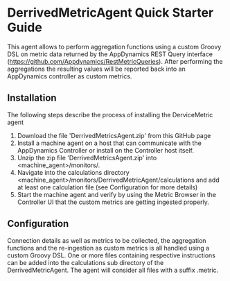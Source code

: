 # DerrivedMetricAgent Quick Starter Guide

This agent allows to perform aggregation functions using a custom Groovy DSL on metric data returned by the AppDynamics REST Query interface (https://github.com/Appdynamics/RestMetricQueries). After performing the aggregations the resulting values will be reported back into an AppDynamics controller as custom metrics.

## Installation

The following steps describe the process of installing the DerviceMetric agent

1. Download the file 'DerrivedMetricsAgent.zip' from this GitHub page
2. Install a machine agent on a host that can communicate with the AppDynamics Controller or install on the Controller host itself.
3. Unzip the zip file 'DerrivedMetricsAgent.zip' into <machine_agent>/monitors/.
4. Navigate into the calculations directory <machine_agent>/monitors/DerrivedMetricAgent/calculations and add at least one calculation  file (see Configuration for more details)
5. Start the machine agent and verify by using the Metric Browser in the Controller UI that the custom metrics are getting ingested properly.

## Configuration

Connection details as well as metrics to be collected, the aggregation functions and the re-ingestion as custom metrics is all handled using a custom Groovy DSL. One or more files containing respective instructions can be added into the calculations sub directory of the DerrivedMetricAgent. The agent will consider all files with a suffix .metric.

